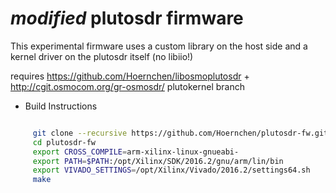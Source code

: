 # *modified* plutosdr firmware
 This experimental firmware uses a custom library on the host side and a kernel driver on the plutosdr itself (no libiio!)

requires https://github.com/Hoernchen/libosmoplutosdr + http://cgit.osmocom.org/gr-osmosdr/ plutokernel branch

* Build Instructions
 ```bash
 
      git clone --recursive https://github.com/Hoernchen/plutosdr-fw.git
      cd plutosdr-fw
      export CROSS_COMPILE=arm-xilinx-linux-gnueabi-
      export PATH=$PATH:/opt/Xilinx/SDK/2016.2/gnu/arm/lin/bin
      export VIVADO_SETTINGS=/opt/Xilinx/Vivado/2016.2/settings64.sh
      make
 
 ```


